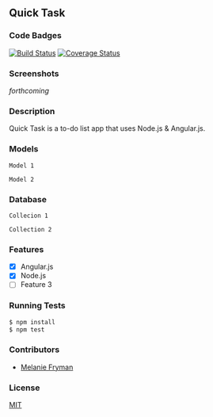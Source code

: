 ## Quick Task
### Code Badges
[![Build Status](https://travis-ci.org/mlfryman/quick-task.svg)](https://travis-ci.org/mlfryman/quick-task)
[![Coverage Status](https://coveralls.io/repos/mlfryman/quick-task/badge.png)](https://coveralls.io/r/mlfryman/quick-task)

### Screenshots
_forthcoming_

### Description
Quick Task is a to-do list app that uses Node.js & Angular.js.

### Models
```
Model 1
```

```
Model 2
```

### Database
```
Collecion 1
```

```
Collection 2
```

### Features
- [x] Angular.js
- [x] Node.js
- [ ] Feature 3

### Running Tests
```bash
$ npm install
$ npm test
```

### Contributors
- [Melanie Fryman](https://github.com/mlfryman)

### License
[MIT](LICENSE)

